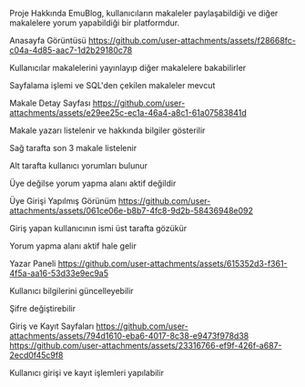 Proje Hakkında
EmuBlog, kullanıcıların makaleler paylaşabildiği ve diğer makalelere yorum yapabildiği bir platformdur.

Anasayfa Görüntüsü
https://github.com/user-attachments/assets/f28668fc-c04a-4d85-aac7-1d2b29180c78

Kullanıcılar makalelerini yayınlayıp diğer makalelere bakabilirler

Sayfalama işlemi ve SQL'den çekilen makaleler mevcut

Makale Detay Sayfası
https://github.com/user-attachments/assets/e29ee25c-ec1a-46a4-a8c1-61a07583841d

Makale yazarı listelenir ve hakkında bilgiler gösterilir

Sağ tarafta son 3 makale listelenir

Alt tarafta kullanıcı yorumları bulunur

Üye değilse yorum yapma alanı aktif değildir

Üye Girişi Yapılmış Görünüm
https://github.com/user-attachments/assets/061ce06e-b8b7-4fc8-9d2b-58436948e092

Giriş yapan kullanıcının ismi üst tarafta gözükür

Yorum yapma alanı aktif hale gelir

Yazar Paneli
https://github.com/user-attachments/assets/615352d3-f361-4f5a-aa16-53d33e9ec9a5

Kullanıcı bilgilerini güncelleyebilir

Şifre değiştirebilir

Giriş ve Kayıt Sayfaları
https://github.com/user-attachments/assets/794d1610-eba6-4017-8c38-e9473f978d38
https://github.com/user-attachments/assets/23316766-ef9f-426f-a687-2ecd0f45c9f8

Kullanıcı girişi ve kayıt işlemleri yapılabilir
